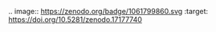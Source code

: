 .. image:: https://zenodo.org/badge/1061799860.svg
  :target: https://doi.org/10.5281/zenodo.17177740
